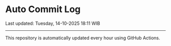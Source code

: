# Auto Commit Log

Last updated: Tuesday, 14-10-2025 18:11 WIB

---

This repository is automatically updated every hour using GitHub Actions.
